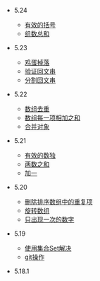 - 5.24
  - [有效的括号](https://leetcode-cn.com/problems/valid-parentheses/solution/valid-parentheses-fu-zhu-zhan-fa-by-jin407891080/)
   - [组数总和](https://leetcode-cn.com/problems/combination-sum/solution/zu-he-zong-he-by-leetcode-solution/)
- 5.23
    - [鸡蛋掉落](https://leetcode-cn.com/leetbook/read/top-interview-questions/xmup75/)
    - [验证回文串](https://leetcode-cn.com/leetbook/read/top-interview-questions/xah8k6/)
    - [分割回文串](https://leetcode-cn.com/leetbook/read/top-interview-questions/xaxi62/)
- 5.22
    - [数组去重](https://leetcode-cn.com/leetbook/read/top-interview-questions-easy/x21ib6/)
    - [数组每一项相加之和](https://leetcode-cn.com/leetbook/read/top-interview-questions-easy/x2skh7/)
    - [合并对象](https://leetcode-cn.com/leetbook/read/top-interview-questions/xm0u83/)
- 5.21 
    - [有效的数独](https://leetcode-cn.com/leetbook/read/top-interview-questions-easy/x2gy9m/)
    - [两数之和](https://leetcode-cn.com/leetbook/read/top-interview-questions-easy/x2jrse/)
    - [加一](https://leetcode-cn.com/leetbook/read/top-interview-questions-easy/x2cv1c/)
- 5.20
    - [删除排序数组中的重复项](https://leetcode-cn.com/leetbook/read/top-interview-questions-easy/x2gy9m/)
    - [旋转数组](https://leetcode-cn.com/leetbook/read/top-interview-questions-easy/x2skh7/)
    - [只出现一次的数字](https://leetcode-cn.com/leetbook/read/top-interview-questions-easy/x21ib6/)
    
- 5.19
    - [使用集合Set解决](https://leetcode-cn.com/leetbook/read/top-interview-questions/xm0u83/)
    - [git操作](https://jasonandjay.github.io/study/zh/standard/Start.html#git%E7%8E%AF%E5%A2%83)
- 5.18.1